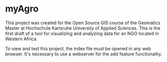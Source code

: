 # myAgro 
This project was created for the Open Source GIS course of the Geomatics Master at Hochschule Karlsruhe University of Applied Sciences. This is the first draft of a tool for visualizing and analyzing data for an NGO located in Western Africa.

To view and test this project, the index file must be opened in any web browser. It's necessary to use a webserver for the add feature functionality.
